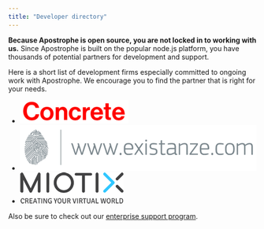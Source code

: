 ```yaml
---
title: "Developer directory"
---
```


**Because Apostrophe is open source, you are not locked in to working with us.** Since Apostrophe is built on the popular node.js platform, you have thousands of potential partners for development and support.

Here is a short list of development firms especially committed to ongoing work with Apostrophe. We encourage you to find the partner that is right for your needs.

<ul class="developer-directory">
  <li><a href="http://concrete.ca"><img alt="Concrete" src="images/developers/concrete.png" /></a></li>
  <li><a href="http://www.existanze.com"><img alt="Existanze" src="images/developers/existanze.png" /></a></li>
  <li><a href="http://www.miotix.com"><img alt="Miotix" src="images/developers/miotix.png" /></a></li>
  <!-- <li><a href="http://www.ryanwatts.me"><img alt="Ryan Watts" src="images/developers/ryan-watts.png" /></a></li> -->
</ul>

Also be sure to check out our [enterprise support program](enterprise-support.html).

